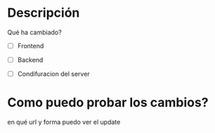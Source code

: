 # Descripción
Qué ha cambiado?


- [ ] Frontend

- [ ] Backend

- [ ] Condifuracion del server

# Como puedo probar los cambios?
en qué url y forma puedo ver el update
